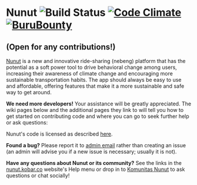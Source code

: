 Nunut ![Build Status](https://github.com/HabitRPG/habitica/workflows/Test/badge.svg) [![Code Climate](https://codeclimate.com/github/HabitRPG/habitrpg.svg)](https://codeclimate.com/github/nunut) [![BuruBounty](https://api.bountysource.com/badge/tracker?tracker_id=68393)](https://www.bountysource.com/trackers/68393-habitrpg?utm_source=68393&utm_medium=shield&utm_campaign=TRACKER_BADGE)
===============

## (Open for any contributions!)  

[Nunut](https://nunut.kobar.co) is a new and innovative ride-sharing (nebeng) platform that has the potential as a soft power tool to drive behavioral change among users, increasing their awareness of climate change and encouraging more sustainable transportation habits. The app should always be easy to use and affordable, offering features that make it a more sustainable and safe way to get around.

**We need more developers!** Your assistance will be greatly appreciated. The wiki pages below and the additional pages they link to will tell you how to get started on contributing code and where you can go to seek further help or ask questions:
<!-- * [Guidance for developers](https://nunut.kobar.co/wiki/Guidance_for_Developers) - an introduction to the technologies used and how the software is organized. -->
<!-- * [Setting up Nunut Locally](https://nunut.kobar.co/wiki/Setting_up_Nunut_Locally) - how to set up a local install of Nunut for development and testing on various platforms. -->

Nunut's code is licensed as described [here](https://choosealicense.com/licenses/gpl-3.0/).

**Found a bug?** Please report it to [admin email](mailto:sa@kobar.co) rather than creating an issue (an admin will advise you if a new issue is necessary; usually it is not).

**Have any questions about Nunut or its community?** See the links in the [nunut.kobar.co](https://nunut.kobar.co) website's Help menu or drop in to [Komunitas Nunut](https://nunut.kobar.co/community) to ask questions or chat socially!
